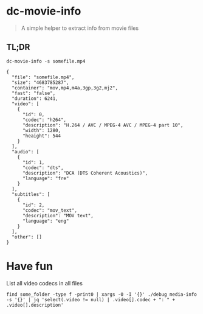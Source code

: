 # dc-movie-info

> A simple helper to extract info from movie files

## TL;DR

`dc-movie-info -s somefile.mp4`

```
{
  "file": "somefile.mp4",
  "size": "4683785287",
  "container": "mov,mp4,m4a,3gp,3g2,mj2",
  "fast": "false",
  "duration": 6241,
  "video": [
    {
      "id": 0,
      "codec": "h264",
      "description": "H.264 / AVC / MPEG-4 AVC / MPEG-4 part 10",
      "width": 1280,
      "heaight": 544
    }
  ],
  "audio": [
    {
      "id": 1,
      "codec": "dts",
      "description": "DCA (DTS Coherent Acoustics)",
      "language": "fre"
    }
  ],
  "subtitles": [
    {
      "id": 2,
      "codec": "mov_text",
      "description": "MOV text",
      "language": "eng"
    }
  ],
  "other": []
}
```

# Have fun

List all video codecs in all files

```
find some_folder -type f -print0 | xargs -0 -I '{}' ./debug media-info -s '{}' | jq 'select(.video != null) | .video[].codec + ": " + .video[].description'
```
